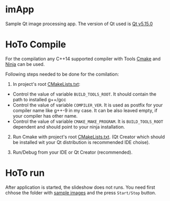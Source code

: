 # imApp
Sample Qt image processing app. The version of Qt used is [Qt v5.15.0](https://www.qt.io/offline-installers)

# HoTo Compile
For the compilation any C++14 supported compiler with Tools [Cmake](https://cmake.org) and [Ninja](https://ninja-build.org) can be used.

Following steps needed to be done for the comilation:

1. In project's root [CMakeLists.txt](https://github.com/Nukersson/imApp/blob/master/imApp/CMakeLists.txt):
  - Control the value of variable `BUILD_TOOLS_ROOT`. It should contain the path to installed g++/gcc
  - Control the value of variable `COMPILER_VER`. It is used as postfix for your compiler name like g++-9 in my case.
    It can be also leaved empty, if your compiler has other name.
  - Control the value of variable `CMAKE_MAKE_PROGRAM`. It is `BUILD_TOOLS_ROOT` dependent and should point to your ninja installation.
    
2. Run Cmake with project's root [CMakeLists.txt](https://github.com/Nukersson/imApp/blob/master/imApp/CMakeLists.txt). (Qt Creator which should be installed wit your Qt distribution is recommended IDE choise). 

3. Run/Debug from your IDE or Qt Creator (recommended).

# HoTo run

After application is started, the slideshow does not runs. You need first chhose the folder with [sample images](https://github.com/Nukersson/imApp/tree/master/images) and the press `Start/Stop` button.
 
